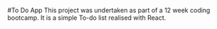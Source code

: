 #To Do App
This project was undertaken as part of a 12 week coding bootcamp. It is a simple To-do list realised with React. 
